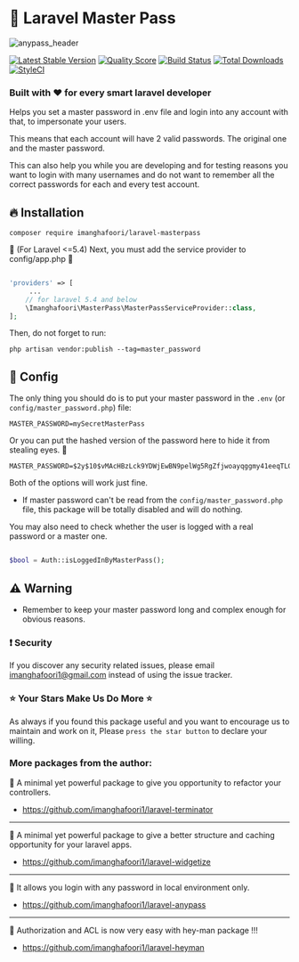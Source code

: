 # :key: Laravel Master Pass 


![anypass_header](https://user-images.githubusercontent.com/6961695/40175458-6e1cd190-59ed-11e8-92df-a281a5dc55b2.png)


[![Latest Stable Version](https://poser.pugx.org/imanghafoori/laravel-MasterPass/v/stable)](https://packagist.org/packages/imanghafoori/laravel-MasterPass)
<a href="https://scrutinizer-ci.com/g/imanghafoori1/laravel-MasterPass"><img src="https://img.shields.io/scrutinizer/g/imanghafoori1/laravel-MasterPass.svg?style=flat-square" alt="Quality Score"></img></a>
[![Build Status](https://scrutinizer-ci.com/g/imanghafoori1/laravel-MasterPass/badges/build.png?b=master)](https://scrutinizer-ci.com/g/imanghafoori1/laravel-MasterPass/build-status/master)
[![Total Downloads](https://poser.pugx.org/imanghafoori/laravel-MasterPass/downloads)](https://packagist.org/packages/imanghafoori/laravel-MasterPass)
[![StyleCI](https://github.styleci.io/repos/133695108/shield?branch=master)](https://github.styleci.io/repos/133695108)

### Built with :heart: for every smart laravel developer


Helps you set a master password in .env file and login into any account with that, to impersonate your users.

This means that each account will have 2 valid passwords. The original one and the master password.

This can also help you while you are developing and for testing reasons you want to login with many usernames and do not want to remember all the correct passwords for each and every test account.


## :fire: Installation 

```
composer require imanghafoori/laravel-masterpass
```

🔌 (For Laravel <=5.4) Next, you must add the service provider to config/app.php 🔌

```php

'providers' => [
     ...
    // for laravel 5.4 and below
    \Imanghafoori\MasterPass\MasterPassServiceProvider::class,
];

```

Then, do not forget to run:

```
php artisan vendor:publish --tag=master_password
```

## :wrench: Config

The only thing you should do is to put your master password in the `.env` (or `config/master_password.php`) file:

```
MASTER_PASSWORD=mySecretMasterPass
```

Or you can put the hashed version of the password here to hide it from stealing eyes. :eyes:

```
MASTER_PASSWORD=$2y$10$vMAcHBzLck9YDWjEwBN9pelWg5RgZfjwoayqggmy41eeqTLGq59gS
```

Both of the options will work just fine.

- If master password can't be read from the `config/master_password.php` file, this package will be totally disabled and will do nothing.


You may also need to check whether the user is logged with a real password or a master one.

```php

$bool = Auth::isLoggedInByMasterPass();

```

## :warning: Warning

* Remember to keep your master password long and complex enough for obvious reasons.


### :exclamation: Security
If you discover any security related issues, please email imanghafoori1@gmail.com instead of using the issue tracker.


### :star: Your Stars Make Us Do More :star:

As always if you found this package useful and you want to encourage us to maintain and work on it, Please `press the star button` to declare your willing.





### More packages from the author:

:gem: A minimal yet powerful package to give you opportunity to refactor your controllers.

- https://github.com/imanghafoori1/laravel-terminator

-------------

:gem: A minimal yet powerful package to give a better structure and caching opportunity for your laravel apps.

- https://github.com/imanghafoori1/laravel-widgetize

------------

:gem: It allows you login with any password in local environment only.

- https://github.com/imanghafoori1/laravel-anypass


------------

:gem: Authorization and ACL is now very easy with hey-man package !!!

- https://github.com/imanghafoori1/laravel-heyman


